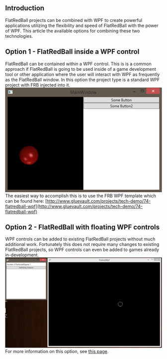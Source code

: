 ## Introduction

FlatRedBall projects can be combined with WPF to create powerful applications utilizing the flexibility and speed of FlatRedBall with the power of WPF. This article the available options for combining these two technologies.

## Option 1 - FlatRedBall inside a WPF control

FlatRedBall can be contained within a WPF control. This is is a common approach if FlatRedBall is going to be used inside of a game development tool or other application where the user will interact with WPF as frequently as the FlatRedBall window. In this option the project type is a standard WPF project with FRB injected into it. ![FrbWpf1.PNG](/media/migrated_media-FrbWpf1.PNG) The easiest way to accomplish this is to use the FRB WPF template which can be found here: [http://www.gluevault.com/projects/tech-demo/74-flatredball-wpf](http://www.gluevault.com/projects/tech-demo/74-flatredball-wpf)

## Option 2 - FlatRedBall with floating WPF controls

WPF controls can be added to existing FlatRedBall projects without much additional work. Fortunately this does not require many changes to existing FlatRedBall projects, so WPF controls can even be added to games already in-development. ![OneInstance.PNG](/media/migrated_media-OneInstance.PNG) For more information on this option, see [this page](/frb/docs/index.php?title=Adding_WPF_to_an_Existing_Game.md "Adding WPF to an Existing Game").
